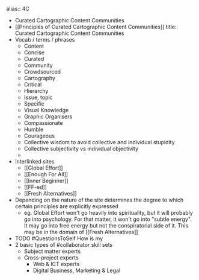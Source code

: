 alias:: 4C

- Curated Cartographic Content Communities
- [[Principles of Curated Cartographic Content Communities]]
  title:: Curated Cartographic Content Communities
- Vocab / terms / phrases
	- Content
	- Concise
	- Curated
	- Community
	- Crowdsourced
	- Cartography
	- Critical
	- Hierarchy
	- Issue, topic
	- Specific
	- Visual Knowledge
	- Graphic Organisers
	- Compassionate
	- Humble
	- Courageous
	- Collective wisdom to avoid collective and individual stupidity
	- Collective subjectivity vs individual objectivity
	-
- Interlinked sites
	- [[Global Effort]]
	- [[Enough For All]]
	- [[Inner Beginner]]
	- [[FF-ed]]
	- [[Fresh Alternatives]]
- Depending on the nature of the site determines the degree to which certain principles are explicitly expressed
	- eg. Global Effort won't go heavily into spirituality, but it will probably go into psychology. For that matter, it won't go into "subtle energy". It may go into free energy but not the conspiratorial side of it. This may be in the domain of [[Fresh Alternatives]]
- TODO #QuestionsToSelf How is my
- 2 basic types of #collaborator skill sets
	- Subject matter experts
	- Cross-project experts
		- Web & ICT experts
		- Digital Business, Marketing & Legal